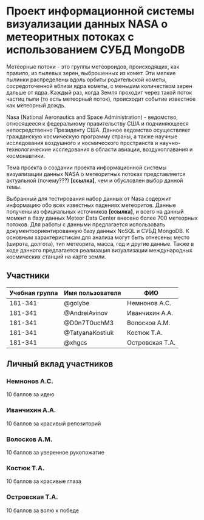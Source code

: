 # Проект информационной системы визуализации данных NASA о метеоритных потоках с использованием СУБД MongoDB</h1>

Метеорные потоки - это группы метеороидов, происходящих, как правило, из пылевых зерен, выброшенных из комет. Эти мелкие пылинки распределены вдоль орбиты родительской кометы, сосредоточенной вблизи ядра кометы, с меньшим количеством зерен дальше от ядра. Каждый раз, когда Земля проходит через такой поток частиц пыли (то есть метеорный поток), происходит событие известное как метеорный дождь.

Nasa (National Aeronautics and Space Administration) - ведомство, относящееся к федеральному правительству США и подчиняющееся непосредственно Президенту США.
Данное ведомство осуществляет гражданскую космическую программу страны, а также научные исследования воздушного и космического пространств и научно-технологические исследования в области авиации, воздухоплавания и космонавтики.

Тема проекта о создании проекта информационной системы визуализации данных NASA о метеоритных потоках представляется актуальной (почему???) **[ссылка]**, чем и обусловлен выбор данной темы. 

Выбранный для тестирования набор данных от Nasa содержит информацию обо всех известных падениях метеоритов. Данные получены из официальных источников **[ссылка]**, и всего на данный момент в базу данных Meteor Data Center внесено более 700 метеорных потоков. Для работы с данными предлагается использовать документоориентированную базу данных NoSQL и СУБД MongoDB. К основным характеристикам для анализа могут быть отнесены: место (широта, долгота), тип метеорита, масса, год и другие данные. Также в ходе данного предлагается реализация визуализации международных космических станций на карте земли.


## Участники

| Учебная группа | Имя пользователя | ФИО                      |
|----------------|------------------|--------------------------|
| 181-341        | @golybe      | Немнонов А.С.             |
| 181-341        | @AndreiAvinov       | Иванчихин А.А.            |
| 181-341        | @D0n7T0uchM3       | Волосков А.М.|
| 181-341        | @TatyanaKostiuk       | Костюк Т.А.            |
| 181-341        | @xhgcs      | Островская Т.А.|

## Личный вклад участников

### Немнонов А.С. 

10 баллов за идею

### Иванчихин А.А. 

10 баллов за красивый репозиторий

### Волосков А.М.

10 баллов за уверенное рукопожатие

### Костюк Т.А. 

10 баллов за красивые глаза 

### Островская Т.А.

10 баллов за волю к победе
